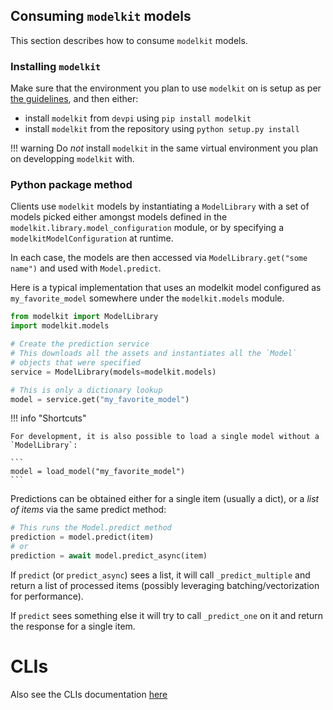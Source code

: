 
## Consuming `modelkit` models

This section describes how to consume `modelkit` models.

### Installing `modelkit`

Make sure that the environment you plan to use `modelkit` on is setup as per [the guidelines](../configuration.md), and then either:

- install `modelkit` from `devpi` using `pip install modelkit`
- install `modelkit` from the repository using `python setup.py install`

!!! warning
    Do _not_ install `modelkit` in the same virtual environment you plan on
    developping `modelkit` with.

### Python package method

Clients use `modelkit` models by instantiating a `ModelLibrary` with a set of models
picked either amongst models defined in the `modelkit.library.model_configuration` module,
or by specifying a `modelkitModelConfiguration` at runtime.

In each case, the models are then accessed via `ModelLibrary.get("some name")`
 and used with `Model.predict`.

Here is a typical implementation that uses an modelkit model configured as `my_favorite_model` somewhere under the `modelkit.models` module.

```python
from modelkit import ModelLibrary
import modelkit.models

# Create the prediction service
# This downloads all the assets and instantiates all the `Model`
# objects that were specified
service = ModelLibrary(models=modelkit.models)

# This is only a dictionary lookup
model = service.get("my_favorite_model")
```

!!! info "Shortcuts"

    For development, it is also possible to load a single model without a `ModelLibrary`:

    ```
    model = load_model("my_favorite_model")
    ```

Predictions can be obtained either for a single item (usually a dict), or a _list of items_
via the same predict method:

```python
# This runs the Model.predict method
prediction = model.predict(item)
# or
prediction = await model.predict_async(item)
```

If `predict` (or `predict_async`) sees a list, it will call `_predict_multiple` and
return a list of processed items (possibly leveraging batching/vectorization
for performance).

If `predict` sees something else it will try to call `_predict_one` on it and return the
response for a single item.
# CLIs

Also see the CLIs documentation [here](../cli.md)
